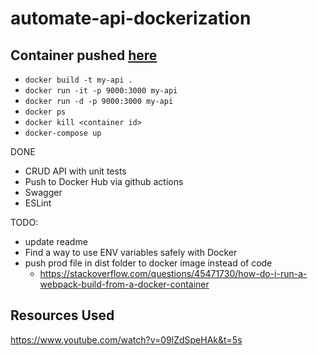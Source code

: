 # automate-api-dockerization

## Container pushed [here](https://hub.docker.com/repository/docker/akhan227/basic-crud-api)

* `docker build -t my-api .`
* `docker run -it -p 9000:3000 my-api`
* `docker run -d -p 9000:3000 my-api`
* `docker ps`
* `docker kill <container id>`
* `docker-compose up`

DONE
* CRUD API with unit tests
* Push to Docker Hub via github actions
* Swagger
* ESLint

TODO:
* update readme
* Find a way to use ENV variables safely with Docker
* push prod file in dist folder to docker image instead of code
  * https://stackoverflow.com/questions/45471730/how-do-i-run-a-webpack-build-from-a-docker-container
  
## Resources Used
https://www.youtube.com/watch?v=09lZdSpeHAk&t=5s
